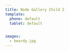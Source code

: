 ```yaml
---
title: Node Gallery Child 2
template:
  phone: default
  tablet: default


images:
  - beardy.jpg
---
```


